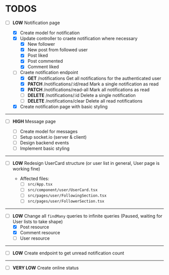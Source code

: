 # TODOS

- [ ] **LOW** Notification page

  - [x] Create model for notification
  - [x] Update controller to craete notification where necessary
    - [x] New follower
    - [x] New post from followed user
    - [x] Post liked
    - [x] Post commented
    - [x] Comment liked
  - [ ] Craete notification endpoint
    - [x] **GET** /notifications Get all notifications for the authenticated user
    - [x] **PATCH** /notifications/:id/read Mark a single notification as read
    - [x] **PATCH** /notifications/read-all Mark all notifications as read
    - [ ] **DELETE** /notifications/:id Delete a single notification
    - [ ] **DELETE** /notifications/clear Delete all read notifications
  - [x] Create notification page with basic styling

---

- [ ] **HIGH** Message page

  - [ ] Create model for messages
  - [ ] Setup socket.io (server & client)
  - [ ] Design backend events
  - [ ] Implement basic styling

---

- [ ] **LOW** Redesign UserCard structure (or user list in general, User page is working fine)

  - Affected files:
    - [ ] `src/App.tsx`
    - [ ] `src/component/user/UserCard.tsx`
    - [ ] `src/pages/user/FollowingSection.tsx`
    - [ ] `src/pages/user/FollowerSection.tsx`

---

- [ ] **LOW** Change all `findMany` queries to infinite queries (Paused, waiting for User lists to take shape)
  - [x] Post resource
  - [x] Comment resource
  - [ ] User resource

---

- [ ] **LOW** Create endpoint to get unread notification count

---

- [ ] **VERY LOW** Create online status
